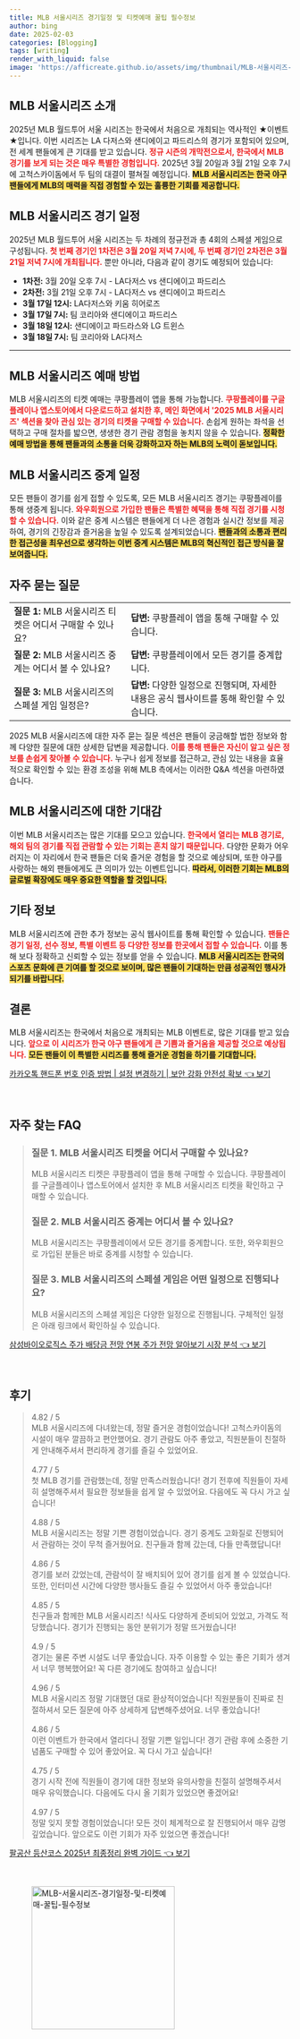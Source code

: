 ```yaml
---
title: MLB 서울시리즈 경기일정 및 티켓예매 꿀팁 필수정보
author: bing
date: 2025-02-03
categories: [Blogging]
tags: [writing]
render_with_liquid: false
image: 'https://afficreate.github.io/assets/img/thumbnail/MLB-서울시리즈-경기일정-및-티켓예매-꿀팁-필수정보.webp'
---
```



<h2 id='MLB서울시리즈소개'>MLB 서울시리즈 소개</h2>

<p>2025년 MLB 월드투어 서울 시리즈는 한국에서 처음으로 개최되는 역사적인 ★이벤트★입니다. 이번 시리즈는 LA 다저스와 샌디에이고 파드리스의 경기가 포함되어 있으며, 전 세계 팬들에게 큰 기대를 받고 있습니다. <b><span style="color: #ee2323;">정규 시즌의 개막전으로서, 한국에서 MLB 경기를 보게 되는 것은 매우 특별한 경험입니다.</span></b> 2025년 3월 20일과 3월 21일 오후 7시에 고척스카이돔에서 두 팀의 대결이 펼쳐질 예정입니다. <b><span style="background-color: #ffe066;">MLB 서울시리즈는 한국 야구 팬들에게 MLB의 매력을 직접 경험할 수 있는 훌륭한 기회를 제공합니다.</span></b></p>

<h2 id='경기일정'>MLB 서울시리즈 경기 일정</h2>

<p>2025년 MLB 월드투어 서울 시리즈는 두 차례의 정규전과 총 4회의 스페셜 게임으로 구성됩니다. <b><span style="color: #ee2323;">첫 번째 경기인 1차전은 3월 20일 저녁 7시에, 두 번째 경기인 2차전은 3월 21일 저녁 7시에 개최됩니다.</span></b> 뿐만 아니라, 다음과 같이 경기도 예정되어 있습니다:</p>

<ul>
    <li><b>1차전:</b> 3월 20일 오후 7시 - LA다저스 vs 샌디에이고 파드리스</li>
    <li><b>2차전:</b> 3월 21일 오후 7시 - LA다저스 vs 샌디에이고 파드리스</li>
    <li><b>3월 17일 12시:</b> LA다저스와 키움 히어로즈</li>
    <li><b>3월 17일 7시:</b> 팀 코리아와 샌디에이고 파드리스</li>
    <li><b>3월 18일 12시:</b> 샌디에이고 파드라스와 LG 트윈스</li>
    <li><b>3월 18일 7시:</b> 팀 코리아와 LA다저스</li>
</ul>

<hr />

<h2 id='예매방법'>MLB 서울시리즈 예매 방법</h2>

<p>MLB 서울시리즈의 티켓 예매는 쿠팡플레이 앱을 통해 가능합니다. <b><span style="color: #ee2323;">쿠팡플레이를 구글플레이나 앱스토어에서 다운로드하고 설치한 후, 메인 화면에서 '2025 MLB 서울시리즈' 섹션을 찾아 관심 있는 경기의 티켓을 구매할 수 있습니다.</span></b> 손쉽게 원하는 좌석을 선택하고 구매 절차를 밟으면, 생생한 경기 관람 경험을 놓치지 않을 수 있습니다. <b><span style="background-color: #ffe066;">정확한 예매 방법을 통해 팬들과의 소통을 더욱 강화하고자 하는 MLB의 노력이 돋보입니다.</span></b></p>

<h2 id='중계일정'>MLB 서울시리즈 중계 일정</h2>

<p>모든 팬들이 경기를 쉽게 접할 수 있도록, 모든 MLB 서울시리즈 경기는 쿠팡플레이를 통해 생중계 됩니다. <b><span style="color: #ee2323;">와우회원으로 가입한 팬들은 특별한 혜택을 통해 직접 경기를 시청할 수 있습니다.</span></b> 이와 같은 중계 시스템은 팬들에게 더 나은 경험과 실시간 정보를 제공하여, 경기의 긴장감과 즐거움을 높일 수 있도록 설계되었습니다. <b><span style="background-color: #ffe066;">팬들과의 소통과 편리한 접근성을 최우선으로 생각하는 이번 중계 시스템은 MLB의 혁신적인 접근 방식을 잘 보여줍니다.</span></b></p>

<h2 id='FAQ'>자주 묻는 질문</h2>

<table>
    <tr>
        <td><b>질문 1:</b> MLB 서울시리즈 티켓은 어디서 구매할 수 있나요?</td>
        <td><b>답변:</b> 쿠팡플레이 앱을 통해 구매할 수 있습니다.</td>
    </tr>
    <tr>
        <td><b>질문 2:</b> MLB 서울시리즈 중계는 어디서 볼 수 있나요?</td>
        <td><b>답변:</b> 쿠팡플레이에서 모든 경기를 중계합니다.</td>
    </tr>
    <tr>
        <td><b>질문 3:</b> MLB 서울시리즈의 스페셜 게임 일정은?</td>
        <td><b>답변:</b> 다양한 일정으로 진행되며, 자세한 내용은 공식 웹사이트를 통해 확인할 수 있습니다.</td>
    </tr>
</table>

<p>2025 MLB 서울시리즈에 대한 자주 묻는 질문 섹션은 팬들이 궁금해할 법한 정보와 함께 다양한 질문에 대한 상세한 답변을 제공합니다. <b><span style="color: #ee2323;">이를 통해 팬들은 자신이 알고 싶은 정보를 손쉽게 찾아볼 수 있습니다.</span></b> 누구나 쉽게 정보를 접근하고, 관심 있는 내용을 효율적으로 확인할 수 있는 환경 조성을 위해 MLB 측에서는 이러한 Q&A 섹션을 마련하였습니다.</p>

<h2 id='기대사항'>MLB 서울시리즈에 대한 기대감</h2>

<p>이번 MLB 서울시리즈는 많은 기대를 모으고 있습니다. <b><span style="color: #ee2323;">한국에서 열리는 MLB 경기로, 해외 팀의 경기를 직접 관람할 수 있는 기회는 흔치 않기 때문입니다.</span></b> 다양한 문화가 어우러지는 이 자리에서 한국 팬들은 더욱 즐거운 경험을 할 것으로 예상되며, 또한 야구를 사랑하는 해외 팬들에게도 큰 의미가 있는 이벤트입니다. <b><span style="background-color: #ffe066;">따라서, 이러한 기회는 MLB의 글로벌 확장에도 매우 중요한 역할을 할 것입니다.</span></b></p>

<h2 id='기타정보'>기타 정보</h2>

<p>MLB 서울시리즈에 관한 추가 정보는 공식 웹사이트를 통해 확인할 수 있습니다. <b><span style="color: #ee2323;">팬들은 경기 일정, 선수 정보, 특별 이벤트 등 다양한 정보를 한곳에서 접할 수 있습니다.</span></b> 이를 통해 보다 정확하고 신뢰할 수 있는 정보를 얻을 수 있습니다. <b><span style="background-color: #ffe066;">MLB 서울시리즈는 한국의 스포츠 문화에 큰 기여를 할 것으로 보이며, 많은 팬들이 기대하는 만큼 성공적인 행사가 되기를 바랍니다.</span></b></p>

<h2 id='결론'>결론</h2>

<p>MLB 서울시리즈는 한국에서 처음으로 개최되는 MLB 이벤트로, 많은 기대를 받고 있습니다. <b><span style="color: #ee2323;">앞으로 이 시리즈가 한국 야구 팬들에게 큰 기쁨과 즐거움을 제공할 것으로 예상됩니다.</span></b> <b><span style="background-color: #ffe066;">모든 팬들이 이 특별한 시리즈를 통해 즐거운 경험을 하기를 기대합니다.</span></b></p>


<p><a class="click-button" title="카카오톡 핸드폰 번호 인증 방법 | 설정 변경하기 | 보안 강화 안전성 확보" href="https://afficreate.github.io/posts/%EC%B9%B4%EC%B9%B4%EC%98%A4%ED%86%A1-%ED%95%B8%EB%93%9C%ED%8F%B0-%EB%B2%88%ED%98%B8-%EC%9D%B8%EC%A6%9D-%EB%B0%A9%EB%B2%95-%EC%84%A4%EC%A0%95-%EB%B3%80%EA%B2%BD%ED%95%98%EA%B8%B0-%EB%B3%B4%EC%95%88-%EA%B0%95%ED%99%94-%EC%95%88%EC%A0%84%EC%84%B1-%ED%99%95%EB%B3%B4/" rel="dofollow">카카오톡 핸드폰 번호 인증 방법 | 설정 변경하기 | 보안 강화 안전성 확보 👈 보기</a></p><br>
<h2 id='자주_찾는_FAQ'>자주 찾는 FAQ</h2>
<div itemscope="" itemtype="https://schema.org/FAQPage"> 
<blockquote> 
<div itemscope="" itemprop="mainEntity" itemtype="https://schema.org/Question"> 
<h3 itemprop="name">질문 1. MLB 서울시리즈 티켓을 어디서 구매할 수 있나요?</h3> 
<div itemscope="" itemprop="acceptedAnswer" itemtype="https://schema.org/Answer"> 
<span itemprop="text"> 
<p>MLB 서울시리즈 티켓은 쿠팡플레이 앱을 통해 구매할 수 있습니다. 쿠팡플레이를 구글플레이나 앱스토어에서 설치한 후 MLB 서울시리즈 티켓을 확인하고 구매할 수 있습니다.</p> 
</span> 
</div> 
</div> 
<div itemscope="" itemprop="mainEntity" itemtype="https://schema.org/Question"> 
<h3 itemprop="name">질문 2. MLB 서울시리즈 중계는 어디서 볼 수 있나요?</h3> 
<div itemscope="" itemprop="acceptedAnswer" itemtype="https://schema.org/Answer"> 
<span itemprop="text"> 
<p>MLB 서울시리즈는 쿠팡플레이에서 모든 경기를 중계합니다. 또한, 와우회원으로 가입된 분들은 바로 중계를 시청할 수 있습니다.</p> 
</span> 
</div> 
</div> 
<div itemscope="" itemprop="mainEntity" itemtype="https://schema.org/Question"> 
<h3 itemprop="name">질문 3. MLB 서울시리즈의 스페셜 게임은 어떤 일정으로 진행되나요?</h3> 
<div itemscope="" itemprop="acceptedAnswer" itemtype="https://schema.org/Answer"> 
<span itemprop="text"> 
<p>MLB 서울시리즈의 스페셜 게임은 다양한 일정으로 진행됩니다. 구체적인 일정은 아래 링크에서 확인하실 수 있습니다.</p> 
</span> 
</div> 
</div> 
</blockquote> 
</div>
<p><a class="click-button" title="삼성바이오로직스 주가 배당금 전망 연봉 주가 전망 알아보기 시장 분석" href="https://afficreate.github.io/posts/%EC%82%BC%EC%84%B1%EB%B0%94%EC%9D%B4%EC%98%A4%EB%A1%9C%EC%A7%81%EC%8A%A4-%EC%A3%BC%EA%B0%80-%EB%B0%B0%EB%8B%B9%EA%B8%88-%EC%A0%84%EB%A7%9D-%EC%97%B0%EB%B4%89-%EC%A3%BC%EA%B0%80-%EC%A0%84%EB%A7%9D-%EC%95%8C%EC%95%84%EB%B3%B4%EA%B8%B0-%EC%8B%9C%EC%9E%A5-%EB%B6%84%EC%84%9D/" rel="dofollow">삼성바이오로직스 주가 배당금 전망 연봉 주가 전망 알아보기 시장 분석 👈 보기</a></p><br>
<h2 id='후기'>후기</h2>
<div itemscope itemtype="https://schema.org/Product">
  <blockquote>
  <div itemprop="review" itemscope itemtype="https://schema.org/Review">
      <div itemprop="reviewRating" itemscope itemtype="https://schema.org/Rating"> <span itemprop="ratingValue">4.82</span> / <span itemprop="bestRating">5</span> </div>
      <span itemprop="reviewBody">MLB 서울시리즈에 다녀왔는데, 정말 즐거운 경험이었습니다! 고척스카이돔의 시설이 매우 깔끔하고 편안했어요. 경기 관람도 아주 좋았고, 직원분들이 친절하게 안내해주셔서 편리하게 경기를 즐길 수 있었어요.</span>
  </div>
  <br>
  <div itemprop="review" itemscope itemtype="https://schema.org/Review">
      <div itemprop="reviewRating" itemscope itemtype="https://schema.org/Rating"> <span itemprop="ratingValue">4.77</span> / <span itemprop="bestRating">5</span> </div>
      <span itemprop="reviewBody">첫 MLB 경기를 관람했는데, 정말 만족스러웠습니다! 경기 전후에 직원들이 자세히 설명해주셔서 필요한 정보들을 쉽게 알 수 있었어요. 다음에도 꼭 다시 가고 싶습니다!</span>
  </div>
  <br>
  <div itemprop="review" itemscope itemtype="https://schema.org/Review">
      <div itemprop="reviewRating" itemscope itemtype="https://schema.org/Rating"> <span itemprop="ratingValue">4.88</span> / <span itemprop="bestRating">5</span> </div>
      <span itemprop="reviewBody">MLB 서울시리즈는 정말 기쁜 경험이었습니다. 경기 중계도 고화질로 진행되어서 관람하는 것이 무척 즐거웠어요. 친구들과 함께 갔는데, 다들 만족했답니다!</span>
  </div>
  <br>
  <div itemprop="review" itemscope itemtype="https://schema.org/Review">
      <div itemprop="reviewRating" itemscope itemtype="https://schema.org/Rating"> <span itemprop="ratingValue">4.86</span> / <span itemprop="bestRating">5</span> </div>
      <span itemprop="reviewBody">경기를 보러 갔었는데, 관람석이 잘 배치되어 있어 경기를 쉽게 볼 수 있었습니다. 또한, 인터미션 시간에 다양한 행사들도 즐길 수 있었어서 아주 좋았습니다!</span>
  </div>
  <br>
  <div itemprop="review" itemscope itemtype="https://schema.org/Review">
      <div itemprop="reviewRating" itemscope itemtype="https://schema.org/Rating"> <span itemprop="ratingValue">4.85</span> / <span itemprop="bestRating">5</span> </div>
      <span itemprop="reviewBody">친구들과 함께한 MLB 서울시리즈! 식사도 다양하게 준비되어 있었고, 가격도 적당했습니다. 경기가 진행되는 동안 분위기가 정말 뜨거웠습니다!</span>
  </div>
  <br>
  <div itemprop="review" itemscope itemtype="https://schema.org/Review">
      <div itemprop="reviewRating" itemscope itemtype="https://schema.org/Rating"> <span itemprop="ratingValue">4.9</span> / <span itemprop="bestRating">5</span> </div>
      <span itemprop="reviewBody">경기는 물론 주변 시설도 너무 좋았습니다. 자주 이용할 수 있는 좋은 기회가 생겨서 너무 행복했어요! 꼭 다른 경기에도 참여하고 싶습니다!</span>
  </div>
  <br>
  <div itemprop="review" itemscope itemtype="https://schema.org/Review">
      <div itemprop="reviewRating" itemscope itemtype="https://schema.org/Rating"> <span itemprop="ratingValue">4.96</span> / <span itemprop="bestRating">5</span> </div>
      <span itemprop="reviewBody">MLB 서울시리즈 정말 기대했던 대로 환상적이었습니다! 직원분들이 진짜로 친절하셔서 모든 질문에 아주 상세하게 답변해주셨어요. 너무 좋았습니다!</span>
  </div>
  <br>
  <div itemprop="review" itemscope itemtype="https://schema.org/Review">
      <div itemprop="reviewRating" itemscope itemtype="https://schema.org/Rating"> <span itemprop="ratingValue">4.86</span> / <span itemprop="bestRating">5</span> </div>
      <span itemprop="reviewBody">이런 이벤트가 한국에서 열리다니 정말 기쁜 일입니다! 경기 관람 후에 소중한 기념품도 구매할 수 있어 좋았어요. 꼭 다시 가고 싶습니다!</span>
  </div>
  <br>
  <div itemprop="review" itemscope itemtype="https://schema.org/Review">
      <div itemprop="reviewRating" itemscope itemtype="https://schema.org/Rating"> <span itemprop="ratingValue">4.75</span> / <span itemprop="bestRating">5</span> </div>
      <span itemprop="reviewBody">경기 시작 전에 직원들이 경기에 대한 정보와 유의사항을 친절히 설명해주셔서 매우 유익했습니다. 다음에도 다시 올 기회가 있었으면 좋겠어요!</span>
  </div>
  <br>
  <div itemprop="review" itemscope itemtype="https://schema.org/Review">
      <div itemprop="reviewRating" itemscope itemtype="https://schema.org/Rating"> <span itemprop="ratingValue">4.97</span> / <span itemprop="bestRating">5</span> </div>
      <span itemprop="reviewBody">정말 잊지 못할 경험이었습니다! 모든 것이 체계적으로 잘 진행되어서 매우 감명 깊었습니다. 앞으로도 이런 기회가 자주 있었으면 좋겠습니다!</span>
  </div>
  </blockquote>
</div>
<p><a class="click-button" title="팔공산 등산코스 2025년 최종정리 완벽 가이드" href="https://afficreate.github.io/posts/%ED%8C%94%EA%B3%B5%EC%82%B0-%EB%93%B1%EC%82%B0%EC%BD%94%EC%8A%A4-2025%EB%85%84-%EC%B5%9C%EC%A2%85%EC%A0%95%EB%A6%AC-%EC%99%84%EB%B2%BD-%EA%B0%80%EC%9D%B4%EB%93%9C/" rel="dofollow">팔공산 등산코스 2025년 최종정리 완벽 가이드 👈 보기</a></p><br>
<figure class="image"><img src="https://afficreate.github.io/assets/img/thumbnail/MLB-서울시리즈-경기일정-및-티켓예매-꿀팁-필수정보.webp" alt="MLB-서울시리즈-경기일정-및-티켓예매-꿀팁-필수정보" width="256" height="256"></figure>
